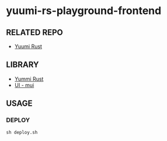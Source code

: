 # yuumi-rs-playground-frontend

## RELATED REPO
* [Yuumi Rust](https://github.com/hashgreen/yuumi-rs-playground)

## LIBRARY
* [Yummi Rust]()
* [UI - mui](https://mui.com/)

## USAGE

### DEPLOY
```
sh deploy.sh
```
